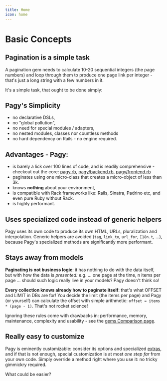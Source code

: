```yaml
---
title: Home
icon: home
---
```

# Basic Concepts

## Pagination is a simple task

A pagination gem needs to calculate 10-20 sequential integers (the page numbers) and loop through them to produce one page link per integer - that's just a long string with a few numbers in it. 

It's a simple task, that ought to be done simply:

## Pagy's Simplicity

* no declarative DSLs, 
* no "global pollution", 
* no need for special modules / adapters, 
* no nested modules, classes nor countless methods
* no hard dependency on Rails - no engine required.

## Advantages - Pagy:

* is barely a lick over 100 lines of code,  and is readily comprehensive - checkout out the core: [pagy.rb](https://github.com/ddnexus/pagy/blob/master/lib/pagy.rb), [pagy/backend.rb](https://github.com/ddnexus/pagy/blob/master/lib/pagy/backend.rb), [pagy/frontend.rb](https://github.com/ddnexus/pagy/blob/master/lib/pagy/frontend.rb) 
* paginates using one micro-class that creates a micro-object of less than 3k. 
* knows **nothing** about your environment, 
* is compatible with Rack frameworks like: Rails, Sinatra, Padrino etc, and even pure Ruby without Rack.
* is highly performant.

## Uses specialized code instead of generic helpers

Pagy uses its own code to produce its own HTML, URLs, pluralization and interpolation. Generic helpers are avoided (`tag`, `link_to`, `url_for`, `I18n.t`, ...), because Pagy's specialized methods are significantly more performant. 

## Stays away from models

**Paginating is not business logic**: it has nothing to do with the data itself, but with how the data is *presented:* e.g. ... one page at the time, n items per page ... should such logic really live in your models? Pagy doesn't think so!

**Every collection knows already how to paginate itself**: that's what OFFSET and LIMIT in DBs are for! You decide the limit (the items per page) and Pagy (or yourself) can calculate the offset with simple arithmetic: `offset = items * (page - 1)`. That's not rocket science! 

Ignoring these rules come with drawbacks in: performance, memory, maintenance, complexity and usability - see the [gems Comparison page](http://ddnexus.github.io/pagination-comparison).

## Really easy to customize

Pagy is eminently customizable: consider its options and specialized [extras](/categories/extras), and if that is not enough, special customization is at most _one step far_ from your own code. Simply override a method right where you use it: no tricky gimmickry required.

What could be easier?

